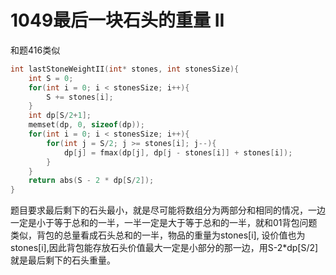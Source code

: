 # 1049最后一块石头的重量 II
和题416类似
```c
int lastStoneWeightII(int* stones, int stonesSize){
    int S = 0;
    for(int i = 0; i < stonesSize; i++){
        S += stones[i];
    }
    int dp[S/2+1];
    memset(dp, 0, sizeof(dp));
    for(int i = 0; i < stonesSize; i++){
        for(int j = S/2; j >= stones[i]; j--){
            dp[j] = fmax(dp[j], dp[j - stones[i]] + stones[i]);
        }
    }
    return abs(S - 2 * dp[S/2]);
}
```
题目要求最后剩下的石头最小，就是尽可能将数组分为两部分和相同的情况，一边一定是小于等于总和的一半，一半一定是大于等于总和的一半，就和01背包问题类似，背包的总量看成石头总和的一半，物品的重量为stones[i], 设价值也为stones[i],因此背包能存放石头价值最大一定是小部分的那一边，用S-2*dp[S/2]就是最后剩下的石头重量。